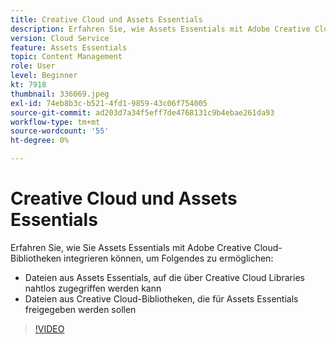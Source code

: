 ```yaml
---
title: Creative Cloud und Assets Essentials
description: Erfahren Sie, wie Assets Essentials mit Adobe Creative Cloud integriert wird.
version: Cloud Service
feature: Assets Essentials
topic: Content Management
role: User
level: Beginner
kt: 7918
thumbnail: 336069.jpeg
exl-id: 74eb8b3c-b521-4fd1-9859-43c06f754005
source-git-commit: ad203d7a34f5eff7de4768131c9b4ebae261da93
workflow-type: tm+mt
source-wordcount: '55'
ht-degree: 0%

---
```


# Creative Cloud und Assets Essentials

Erfahren Sie, wie Sie Assets Essentials mit Adobe Creative Cloud-Bibliotheken integrieren können, um Folgendes zu ermöglichen:

+ Dateien aus Assets Essentials, auf die über Creative Cloud Libraries nahtlos zugegriffen werden kann
+ Dateien aus Creative Cloud-Bibliotheken, die für Assets Essentials freigegeben werden sollen

>[!VIDEO](https://video.tv.adobe.com/v/336069/?quality=12&learn=on)
